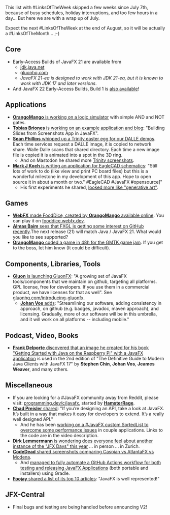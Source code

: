 This list with #LinksOfTheWeek skipped a few weeks since July 7th, because of busy schedules, holiday interruptions, and too few hours in a day... But here we are with a wrap up of July.

Expect the next #LinksOfTheWeek at the end of August, so it will be actually a #LinksOfTheMonth... ;-)

## Core

* Early-Access Builds of JavaFX 21 are available from
  * [jdk.java.net](https://jdk.java.net/javafx21/)
  * [gluonhq.com](https://gluonhq.com/products/javafx/)
  * *JavaFX 21-ea is designed to work with JDK 21-ea, but it is known to work with JDK 17 and later versions*.
* And JavaFX 22 Early-Access Builds, Build 1 is [also available](https://jdk.java.net/javafx22/)!
  
## Applications

* [**OrangoMango** is working on a logic simulator](https://twitter.com/orango_mango/status/1683512470466437121) with simple AND and NOT gates.
* [**Tobias Briones** is working on an example application and blog](https://twitter.com/tobiasbriones_/status/1680117927662501888): "Building Slides from Screenshots App in JavaFX".
* [**Sean Phillips** whipped up a Trinity easter egg for our DALLE demos](https://twitter.com/SeanMiPhillips/status/1679498134974595072). Each time services request a DALLE image, it is copied to network share. Walle Dalle scans that shared directory. Each time a new image file is copied it is animated into a spot in the 3D ring.
  * And on Mastodon he shared more [Trinity screenshots](https://foojay.social/@Birdasaur@jvm.social).
* [**Mark J Koch** is writing an application for EagleCAD schematics](https://mastodon.social/@maehem/110743557437273863): "Still lots of work to do (like view and print PC board files) but this is a wonderful milestone in my development of this app. Hope to open source it in about a month or two." #EagleCAD #JavaFX #opensource]"
  * His first experiments he shared, [looked more like "generative art"](https://mastodon.social/@maehem/110708951041214410).

## Games

* [**WebFX** made FoodDice, created by **OrangoMango** available online](https://twitter.com/WebFXProject/status/1676576239258042368). You can play it on [fooddice.webfx.dev](https://fooddice.webfx.dev/).
* [**Almas Baim** sees that FXGL is getting some interest on GitHub recently](https://twitter.com/AlmasBaim/status/1679096264988696576).The next release (21) will match Java / JavaFX 21. What would you like to see supported?
* [**OrangoMango** coded a game in 48h for the GMTK game jam](https://twitter.com/orango_mango/status/1678428149233639424). If you get to the boss, let him know (It could be difficult).

## Components, Libraries, Tools

* [**Gluon** is launching GluonFX](https://techhub.social/@gluonhq/110786277544214779): "A growing set of JavaFX tools/components that we maintain on github, targeting all platforms. GPL license, free for developers. If you use them in a commercial product, we have licenses for that as well". See [gluonhq.com/introducing-gluonfx](https://gluonhq.com/introducing-gluonfx/).
  * [**Johan Vos** adds](https://twitter.com/johanvos/status/1684563837188739072): "Streamlining our software, adding consistency in approach, on github (e.g. badges, javadoc, maven approach), and licensing. Gradually, more of our software will be in this umbrella, and it will work on all platforms -- including mobile."

## Podcast, Video, Books

* [**Frank Delporte** discovered that an image he created for his book "Getting Started with Java on the Raspberry Pi" with a JavaFX application](https://foojay.social/@frankdelporte/110790391834861143) is used in the 2nd edition of "The Definitive Guide to Modern Java Clients with JavaFX 17" by **Stephen Chin**, **Johan Vos**, **Jeames Weaver**, and many others.

## Miscellaneous

* If you are looking for a #JavaFX community away from Reddit, please visit: [programming.dev/c/javafx](https://programming.dev/c/javafx), started by [**HamsterRage**](https://programming.dev/u/HamsterRage).
* [**Chad Preisler** shared](https://twitter.com/cpreisler/status/1683843706988683268): "If you’re designing an API, take a look at JavaFX. It’s built in a way that makes it easy for developers to extend. It’s a really well designed API."
  * And he has been [working on a #JavaFX custom SortedList to overcome some performance issues](https://twitter.com/cpreisler/status/1683207830910693376) in couple applications. Links to the code are in the video description.
* [**Dirk Lemmermann** is wondering does everyone feel about another instance of the "JFX Days" this year](https://twitter.com/dlemmermann/status/1679935053541851160) ... in person ... in Zurich.
* [**CodeDead** shared screenshots comparing Caspian vs AtlantaFX vs Modena](https://twitter.com/C0DEDEAD/status/1677498043778605061).
  * And [managed to fully automate a GitHub Actions workflow for both testing and releasing JavaFX Applications](https://twitter.com/C0DEDEAD/status/1677397519066603528) (both portable and installers) using Gradle.
* [**Foojay** shared a list of its top 10 articles](https://twitter.com/foojayio/status/1681578734002864131): "JavaFX is well represented!"

## JFX-Central

* Final bugs and testing are being handled before announcing V2!